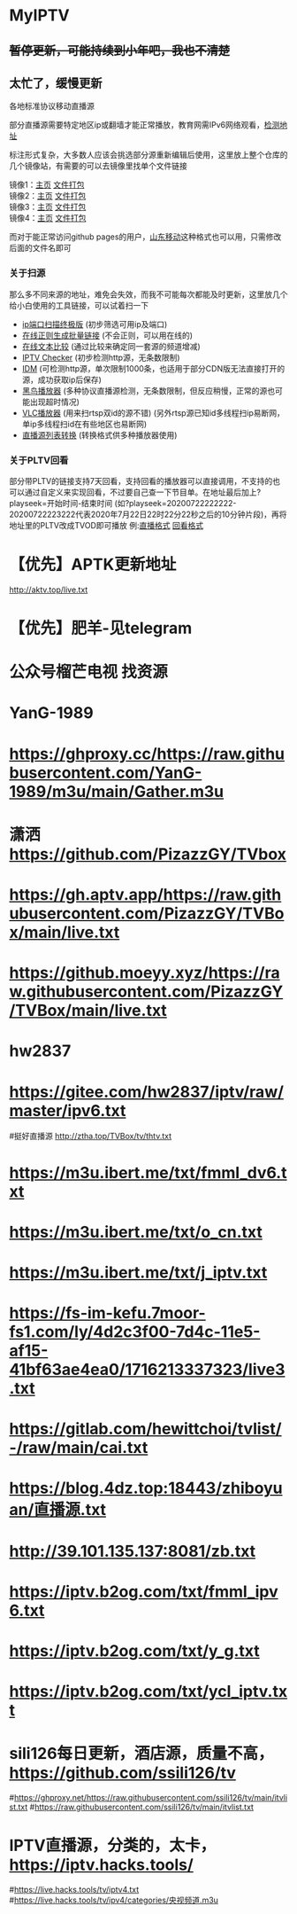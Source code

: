 # MyIPTV
## ~~暂停更新，可能持续到小年吧，我也不清楚~~
## 太忙了，缓慢更新
各地标准协议移动直播源

部分直播源需要特定地区ip或翻墙才能正常播放，教育网需IPv6网络观看，[检测地址](http://test-ipv6.com/)

标注形式复杂，大多数人应该会挑选部分源重新编辑后使用，这里放上整个仓库的几个镜像站，有需要的可以去镜像里找单个文件链接

镜像1：[主页](https://hub.fastgit.org/SPX372928/MyIPTV)  [文件打包](https://hub.fastgit.org/SPX372928/MyIPTV/archive/master.zip)  
镜像2：[主页](https://github.wuyanzheshui.workers.dev/SPX372928/MyIPTV)  [文件打包](https://github.wuyanzheshui.workers.dev/SPX372928/MyIPTV/archive/master.zip)  
镜像3：[主页](https://github.bajins.com/SPX372928/MyIPTV)  [文件打包](https://github.bajins.com/SPX372928/MyIPTV/archive/master.zip)  
镜像4：[主页](https://github.rc1844.workers.dev/SPX372928/MyIPTV)  [文件打包](https://github.rc1844.workers.dev/SPX372928/MyIPTV/archive/master.zip) 

而对于能正常访问github pages的用户，[山东移动](https://spx372928.github.io/MyIPTV/%E5%B1%B1%E4%B8%9CSNM%E7%A7%BB%E5%8A%A8CDN%E7%89%88.txt)这种格式也可以用，只需修改后面的文件名即可  
### 关于扫源  
那么多不同来源的地址，难免会失效，而我不可能每次都能及时更新，这里放几个给小白使用的工具链接，可以试着扫一下  
- [ip端口扫描终极版](https://pan.baidu.com/s/1mhQyxhm) (初步筛选可用ip及端口)
- [在线正则生成批量链接](http://tools.jb51.net/aideddesign/ljscq) (不会正则，可以用在线的)
- [在线文本比较](http://wenbenbijiao.renrensousuo.com/) (通过比较来确定同一套源的频道增减)
- [IPTV Checker](http://www.downmsn.com/rjxz/23256.html) (初步检测http源，无条数限制)
- [IDM](http://www.internetdownloadmanager.com/) (可检测http源，单次限制1000条，也适用于部分CDN版无法直接打开的源，成功获取ip后保存)
- [黑鸟播放器](https://guihet.com/blackbird-player.html) (多种协议直播源检测，无条数限制，但反应稍慢，正常的源也可能出现超时情况)
- [VLC播放器](https://vlc.media/) (用来扫rtsp双id的源不错) (另外rtsp源已知id多线程扫ip易断网，单ip多线程扫id在有些地区也易断网)
- [直播源列表转换](https://guihet.com/tvlive-telelist.html) (转换格式供多种播放器使用)
### 关于PLTV回看 
部分带PLTV的链接支持7天回看，支持回看的播放器可以直接调用，不支持的也可以通过自定义来实现回看，不过要自己查一下节目单。在地址最后加上?playseek=开始时间-结束时间 (如?playseek=20200722222222-20200722223222代表2020年7月22日22时22分22秒之后的10分钟片段)，再将地址里的PLTV改成TVOD即可播放 例:[直播格式](http://183.207.248.108/ott.js.chinamobile.com/PLTV/3/224/3221227581/index.m3u8) [回看格式](http://183.207.248.108/ott.js.chinamobile.com/TVOD/3/224/3221227581/index.m3u8?playseek=20200722222222-20200722223222)


# 【优先】APTK更新地址
http://aktv.top/live.txt
# 【优先】肥羊-见telegram

# 公众号榴芒电视 找资源

# YanG-1989
# https://ghproxy.cc/https://raw.githubusercontent.com/YanG-1989/m3u/main/Gather.m3u

# 潇洒 https://github.com/PizazzGY/TVbox
# https://gh.aptv.app/https://raw.githubusercontent.com/PizazzGY/TVBox/main/live.txt
# https://github.moeyy.xyz/https://raw.githubusercontent.com/PizazzGY/TVBox/main/live.txt

# hw2837
# https://gitee.com/hw2837/iptv/raw/master/ipv6.txt

#挺好直播源
http://ztha.top/TVBox/tv/thtv.txt

# https://m3u.ibert.me/txt/fmml_dv6.txt
# https://m3u.ibert.me/txt/o_cn.txt
# https://m3u.ibert.me/txt/j_iptv.txt
# https://fs-im-kefu.7moor-fs1.com/ly/4d2c3f00-7d4c-11e5-af15-41bf63ae4ea0/1716213337323/live3.txt
# https://gitlab.com/hewittchoi/tvlist/-/raw/main/cai.txt
# https://blog.4dz.top:18443/zhiboyuan/直播源.txt
# http://39.101.135.137:8081/zb.txt
# https://iptv.b2og.com/txt/fmml_ipv6.txt
# https://iptv.b2og.com/txt/y_g.txt
# https://iptv.b2og.com/txt/ycl_iptv.txt

# sili126每日更新，酒店源，质量不高，https://github.com/ssili126/tv
#https://ghproxy.net/https://raw.githubusercontent.com/ssili126/tv/main/itvlist.txt
#https://raw.githubusercontent.com/ssili126/tv/main/itvlist.txt


# IPTV直播源，分类的，太卡，https://iptv.hacks.tools/
#https://live.hacks.tools/tv/iptv4.txt
#https://live.hacks.tools/tv/ipv4/categories/央视频道.m3u